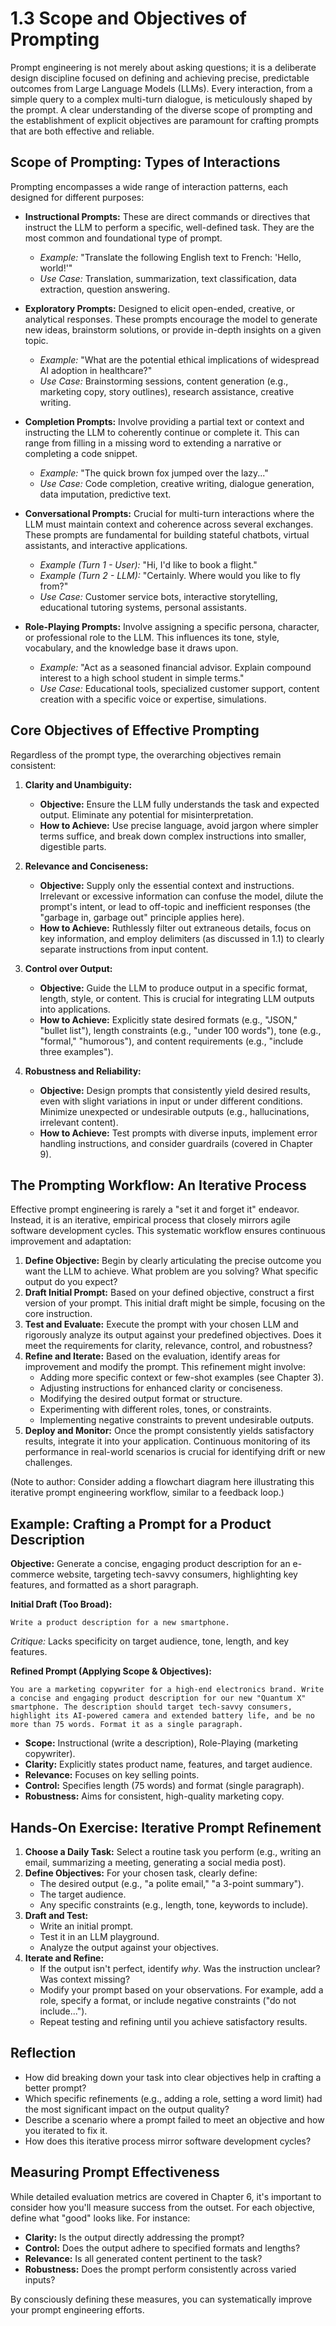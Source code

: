 # 1.3 Scope and Objectives of Prompting

Prompt engineering is not merely about asking questions; it is a deliberate design discipline focused on defining and achieving precise, predictable outcomes from Large Language Models (LLMs). Every interaction, from a simple query to a complex multi-turn dialogue, is meticulously shaped by the prompt. A clear understanding of the diverse scope of prompting and the establishment of explicit objectives are paramount for crafting prompts that are both effective and reliable.

## Scope of Prompting: Types of Interactions

Prompting encompasses a wide range of interaction patterns, each designed for different purposes:

*   **Instructional Prompts:** These are direct commands or directives that instruct the LLM to perform a specific, well-defined task. They are the most common and foundational type of prompt.
    *   *Example:* "Translate the following English text to French: 'Hello, world!'"
    *   *Use Case:* Translation, summarization, text classification, data extraction, question answering.

*   **Exploratory Prompts:** Designed to elicit open-ended, creative, or analytical responses. These prompts encourage the model to generate new ideas, brainstorm solutions, or provide in-depth insights on a given topic.
    *   *Example:* "What are the potential ethical implications of widespread AI adoption in healthcare?"
    *   *Use Case:* Brainstorming sessions, content generation (e.g., marketing copy, story outlines), research assistance, creative writing.

*   **Completion Prompts:** Involve providing a partial text or context and instructing the LLM to coherently continue or complete it. This can range from filling in a missing word to extending a narrative or completing a code snippet.
    *   *Example:* "The quick brown fox jumped over the lazy..."
    *   *Use Case:* Code completion, creative writing, dialogue generation, data imputation, predictive text.

*   **Conversational Prompts:** Crucial for multi-turn interactions where the LLM must maintain context and coherence across several exchanges. These prompts are fundamental for building stateful chatbots, virtual assistants, and interactive applications.
    *   *Example (Turn 1 - User):* "Hi, I'd like to book a flight."
    *   *Example (Turn 2 - LLM):* "Certainly. Where would you like to fly from?"
    *   *Use Case:* Customer service bots, interactive storytelling, educational tutoring systems, personal assistants.

*   **Role-Playing Prompts:** Involve assigning a specific persona, character, or professional role to the LLM. This influences its tone, style, vocabulary, and the knowledge base it draws upon.
    *   *Example:* "Act as a seasoned financial advisor. Explain compound interest to a high school student in simple terms."
    *   *Use Case:* Educational tools, specialized customer support, content creation with a specific voice or expertise, simulations.

## Core Objectives of Effective Prompting

Regardless of the prompt type, the overarching objectives remain consistent:

1.  **Clarity and Unambiguity:**
    *   **Objective:** Ensure the LLM fully understands the task and expected output. Eliminate any potential for misinterpretation.
    *   **How to Achieve:** Use precise language, avoid jargon where simpler terms suffice, and break down complex instructions into smaller, digestible parts.

2.  **Relevance and Conciseness:**
    *   **Objective:** Supply only the essential context and instructions. Irrelevant or excessive information can confuse the model, dilute the prompt's intent, or lead to off-topic and inefficient responses (the "garbage in, garbage out" principle applies here).
    *   **How to Achieve:** Ruthlessly filter out extraneous details, focus on key information, and employ delimiters (as discussed in 1.1) to clearly separate instructions from input content.

3.  **Control over Output:**
    *   **Objective:** Guide the LLM to produce output in a specific format, length, style, or content. This is crucial for integrating LLM outputs into applications.
    *   **How to Achieve:** Explicitly state desired formats (e.g., "JSON," "bullet list"), length constraints (e.g., "under 100 words"), tone (e.g., "formal," "humorous"), and content requirements (e.g., "include three examples").

4.  **Robustness and Reliability:**
    *   **Objective:** Design prompts that consistently yield desired results, even with slight variations in input or under different conditions. Minimize unexpected or undesirable outputs (e.g., hallucinations, irrelevant content).
    *   **How to Achieve:** Test prompts with diverse inputs, implement error handling instructions, and consider guardrails (covered in Chapter 9).

## The Prompting Workflow: An Iterative Process

Effective prompt engineering is rarely a "set it and forget it" endeavor. Instead, it is an iterative, empirical process that closely mirrors agile software development cycles. This systematic workflow ensures continuous improvement and adaptation:

1.  **Define Objective:** Begin by clearly articulating the precise outcome you want the LLM to achieve. What problem are you solving? What specific output do you expect?
2.  **Draft Initial Prompt:** Based on your defined objective, construct a first version of your prompt. This initial draft might be simple, focusing on the core instruction.
3.  **Test and Evaluate:** Execute the prompt with your chosen LLM and rigorously analyze its output against your predefined objectives. Does it meet the requirements for clarity, relevance, control, and robustness?
4.  **Refine and Iterate:** Based on the evaluation, identify areas for improvement and modify the prompt. This refinement might involve:
    *   Adding more specific context or few-shot examples (see Chapter 3).
    *   Adjusting instructions for enhanced clarity or conciseness.
    *   Modifying the desired output format or structure.
    *   Experimenting with different roles, tones, or constraints.
    *   Implementing negative constraints to prevent undesirable outputs.
5.  **Deploy and Monitor:** Once the prompt consistently yields satisfactory results, integrate it into your application. Continuous monitoring of its performance in real-world scenarios is crucial for identifying drift or new challenges.

(Note to author: Consider adding a flowchart diagram here illustrating this iterative prompt engineering workflow, similar to a feedback loop.)

## Example: Crafting a Prompt for a Product Description

**Objective:** Generate a concise, engaging product description for an e-commerce website, targeting tech-savvy consumers, highlighting key features, and formatted as a short paragraph.

**Initial Draft (Too Broad):**
```
Write a product description for a new smartphone.
```
*Critique:* Lacks specificity on target audience, tone, length, and key features.

**Refined Prompt (Applying Scope & Objectives):**
```
You are a marketing copywriter for a high-end electronics brand. Write a concise and engaging product description for our new "Quantum X" smartphone. The description should target tech-savvy consumers, highlight its AI-powered camera and extended battery life, and be no more than 75 words. Format it as a single paragraph.
```
*   **Scope:** Instructional (write a description), Role-Playing (marketing copywriter).
*   **Clarity:** Explicitly states product name, features, and target audience.
*   **Relevance:** Focuses on key selling points.
*   **Control:** Specifies length (75 words) and format (single paragraph).
*   **Robustness:** Aims for consistent, high-quality marketing copy.

## Hands-On Exercise: Iterative Prompt Refinement

1.  **Choose a Daily Task:** Select a routine task you perform (e.g., writing an email, summarizing a meeting, generating a social media post).
2.  **Define Objectives:** For your chosen task, clearly define:
    *   The desired output (e.g., "a polite email," "a 3-point summary").
    *   The target audience.
    *   Any specific constraints (e.g., length, tone, keywords to include).
3.  **Draft and Test:**
    *   Write an initial prompt.
    *   Test it in an LLM playground.
    *   Analyze the output against your objectives.
4.  **Iterate and Refine:**
    *   If the output isn't perfect, identify *why*. Was the instruction unclear? Was context missing?
    *   Modify your prompt based on your observations. For example, add a role, specify a format, or include negative constraints ("do not include...").
    *   Repeat testing and refining until you achieve satisfactory results.

## Reflection

*   How did breaking down your task into clear objectives help in crafting a better prompt?
*   Which specific refinements (e.g., adding a role, setting a word limit) had the most significant impact on the output quality?
*   Describe a scenario where a prompt failed to meet an objective and how you iterated to fix it.
*   How does this iterative process mirror software development cycles?

## Measuring Prompt Effectiveness

While detailed evaluation metrics are covered in Chapter 6, it's important to consider how you'll measure success from the outset. For each objective, define what "good" looks like. For instance:

*   **Clarity:** Is the output directly addressing the prompt?
*   **Control:** Does the output adhere to specified formats and lengths?
*   **Relevance:** Is all generated content pertinent to the task?
*   **Robustness:** Does the prompt perform consistently across varied inputs?

By consciously defining these measures, you can systematically improve your prompt engineering efforts.
